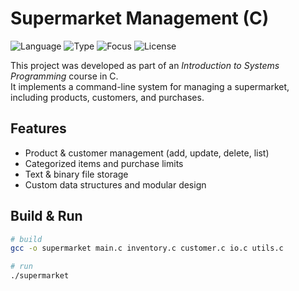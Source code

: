# Supermarket Management (C)

![Language](https://img.shields.io/badge/Language-C-blue)
![Type](https://img.shields.io/badge/App-CLI%20tool-lightgrey)
![Focus](https://img.shields.io/badge/Focus-Data%20Structures-orange)
![License](https://img.shields.io/badge/License-MIT-yellow)

This project was developed as part of an *Introduction to Systems Programming* course in C.  
It implements a command-line system for managing a supermarket, including products, customers, and purchases.

## Features
- Product & customer management (add, update, delete, list)
- Categorized items and purchase limits
- Text & binary file storage
- Custom data structures and modular design


## Build & Run
```bash
# build
gcc -o supermarket main.c inventory.c customer.c io.c utils.c

# run
./supermarket
